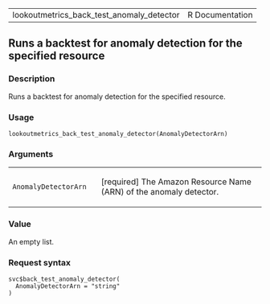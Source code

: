 <table style="width: 100%;">
<tbody>
<tr class="odd">
<td>lookoutmetrics_back_test_anomaly_detector</td>
<td style="text-align: right;">R Documentation</td>
</tr>
</tbody>
</table>

## Runs a backtest for anomaly detection for the specified resource

### Description

Runs a backtest for anomaly detection for the specified resource.

### Usage

    lookoutmetrics_back_test_anomaly_detector(AnomalyDetectorArn)

### Arguments

<table>
<colgroup>
<col style="width: 35%" />
<col style="width: 65%" />
</colgroup>
<tbody>
<tr class="odd">
<td><code
id="lookoutmetrics_back_test_anomaly_detector_:_AnomalyDetectorArn">AnomalyDetectorArn</code></td>
<td><p>[required] The Amazon Resource Name (ARN) of the anomaly
detector.</p></td>
</tr>
</tbody>
</table>

### Value

An empty list.

### Request syntax

    svc$back_test_anomaly_detector(
      AnomalyDetectorArn = "string"
    )
